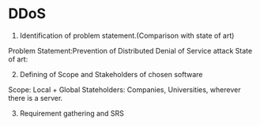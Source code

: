 # DDoS
1. Identification of problem statement.(Comparison with state of art)

Problem Statement:Prevention of Distributed Denial of Service attack 
State of art:

2. Defining of Scope and Stakeholders of chosen software

Scope: Local + Global
Stateholders: Companies, Universities, wherever there is a server.

3. Requirement gathering and SRS
